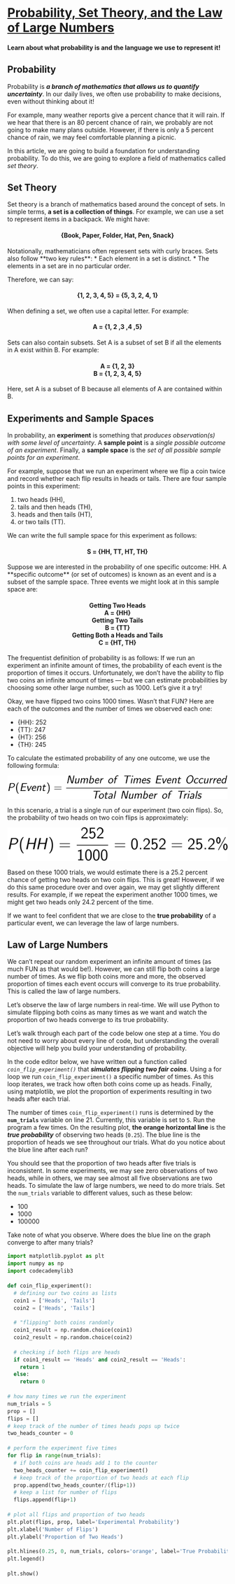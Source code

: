 # [Probability, Set Theory, and the Law of Large Numbers](https://www.codecademy.com/courses/probability-mssp/articles/probability-set-theory-and-the-law-of-large-numbers)

#### Learn about what probability is and the language we use to represent it!

## Probability

Probability is ***a branch of mathematics that allows us to quantify uncertainty***. 
In our daily lives, we often use probability to make decisions, even without thinking about it!

For example, many weather reports give a percent chance that it will rain. 
If we hear that there is an 80 percent chance of rain, we probably are not going to make many plans outside. 
However, if there is only a 5 percent chance of rain, we may feel comfortable planning a picnic.

In this article, we are going to build a foundation for understanding probability. 
To do this, we are going to explore a field of mathematics called *set theory*.

## Set Theory

Set theory is a branch of mathematics based around the concept of sets. 
In simple terms, **a set is a collection of things**. 
For example, we can use a set to represent items in a backpack. 
We might have:
<h4 align="center">
  {Book, Paper, Folder, Hat, Pen, Snack}
</h4>
Notationally, mathematicians often represent sets with curly braces. 
Sets also follow **two key rules**:
* Each element in a set is distinct.
* The elements in a set are in no particular order.

Therefore, we can say:
<h4 align="center">
  {1, 2, 3, 4, 5} = {5, 3, 2, 4, 1}
</h4>
When defining a set, we often use a capital letter. 
For example:
<h4 align="center">
  A = {1, 2 ,3 ,4 ,5}
</h4>
Sets can also contain subsets. 
Set A is a subset of set B if all the elements in A exist within B. 
For example:
<h4 align="center">
  A = {1, 2, 3}<br />
  B = {1, 2, 3, 4, 5}
</h4>
Here, set A is a subset of B because all elements of A are contained within B.

## Experiments and Sample Spaces

In probability, an **experiment** is something that *produces observation(s) with some level of uncertainty*. 
A **sample point** is a *single possible outcome of an experiment*. 
Finally, a **sample space** is the *set of all possible sample points for an experiment*.

For example, suppose that we run an experiment where we flip a coin twice and record whether each flip results in heads or tails. 
There are four sample points in this experiment: 
1. two heads (HH), 
2. tails and then heads (TH), 
3. heads and then tails (HT), 
4. or two tails (TT). 

We can write the full sample space for this experiment as follows:
<h4 align="center">
  S = {HH, TT, HT, TH}
</h4>
Suppose we are interested in the probability of one specific outcome: HH. 
A **specific outcome** (or set of outcomes) is known as an event and is a subset of the sample space. 
Three events we might look at in this sample space are:
<h4 align="center">
  Getting Two Heads <br />
  A = {HH} <br />
  Getting Two Tails <br />
  B = {TT} <br />
  Getting Both a Heads and Tails <br />
  C = {HT, TH}
</h4>
The frequentist definition of probability is as follows: 
If we run an experiment an infinite amount of times, the probability of each event is the proportion of times it occurs. 
Unfortunately, we don’t have the ability to flip two coins an infinite amount of times — 
but we can estimate probabilities by choosing some other large number, such as 1000. 
Let’s give it a try!

Okay, we have flipped two coins 1000 times. 
Wasn’t that FUN? 
Here are each of the outcomes and the number of times we observed each one:
* {HH}: 252
* {TT}: 247
* {HT}: 256
* {TH}: 245

To calculate the estimated probability of any one outcome, we use the following formula:
<p align="center">
  <img alt="formula of estimated probability" src="formula_of_estimated_probability.svg" />
</p>
In this scenario, a trial is a single run of our experiment (two coin flips). 
So, the probability of two heads on two coin flips is approximately:  
<p align="center">
  <img alt="probability of two heads" src="probability_of_two_heads.svg" />
</p>
Based on these 1000 trials, we would estimate there is a 25.2 percent chance of getting two heads on two coin flips. 
This is great! 
However, if we do this same procedure over and over again, we may get slightly different results. 
For example, if we repeat the experiment another 1000 times, we might get two heads only 24.2 percent of the time.  

If we want to feel confident that we are close to the **true probability** of a particular event, we can leverage the law of large numbers.

## Law of Large Numbers

We can’t repeat our random experiment an infinite amount of times (as much FUN as that would be!). 
However, we can still flip both coins a large number of times. 
As we flip both coins more and more, the observed proportion of times each event occurs will converge to its true probability. 
This is called the law of large numbers.

Let’s observe the law of large numbers in real-time. 
We will use Python to simulate flipping both coins as many times as we want and watch the proportion of two heads converge to its true probability.

Let’s walk through each part of the code below one step at a time. 
You do not need to worry about every line of code, but understanding the overall objective will help you build your understanding of probability.

In the code editor below, we have written out a function called *`coin_flip_experiment()`* that ***simulates flipping two fair coins***. 
Using a for loop we run `coin_flip_experiment()` a specific number of times. 
As this loop iterates, we track how often both coins come up as heads. 
Finally, using matplotlib, we plot the proportion of experiments resulting in two heads after each trial.

The number of times `coin_flip_experiment()` runs is determined by the **`num_trials`** variable on line 21. 
Currently, this variable is set to `5`. 
Run the program a few times. 
On the resulting plot, **the orange horizontal line** is the ***true probability*** of observing two heads (`0.25`). 
The blue line is the proportion of heads we see throughout our trials. 
What do you notice about the blue line after each run?

You should see that the proportion of two heads after five trials is inconsistent. 
In some experiments, we may see zero observations of two heads, while in others, we may see almost all five observations are two heads. 
To simulate the law of large numbers, we need to do more trials. 
Set the `num_trials` variable to different values, such as these below:
* 100
* 1000
* 100000

Take note of what you observe. 
Where does the blue line on the graph converge to after many trials?
```py
import matplotlib.pyplot as plt
import numpy as np
import codecademylib3

def coin_flip_experiment():
  # defining our two coins as lists
  coin1 = ['Heads', 'Tails']
  coin2 = ['Heads', 'Tails']
 
  # "flipping" both coins randomly
  coin1_result = np.random.choice(coin1)
  coin2_result = np.random.choice(coin2)
 
  # checking if both flips are heads
  if coin1_result == 'Heads' and coin2_result == 'Heads':
    return 1
  else:
    return 0
 
# how many times we run the experiment
num_trials = 5
prop = []
flips = []
# keep track of the number of times heads pops up twice
two_heads_counter = 0
 
# perform the experiment five times
for flip in range(num_trials):
  # if both coins are heads add 1 to the counter
  two_heads_counter += coin_flip_experiment()
  # keep track of the proportion of two heads at each flip 
  prop.append(two_heads_counter/(flip+1))
  # keep a list for number of flips
  flips.append(flip+1)
 
# plot all flips and proportion of two heads
plt.plot(flips, prop, label='Experimental Probability')
plt.xlabel('Number of Flips')
plt.ylabel('Proportion of Two Heads')

plt.hlines(0.25, 0, num_trials, colors='orange', label='True Probability')
plt.legend()

plt.show()
```

